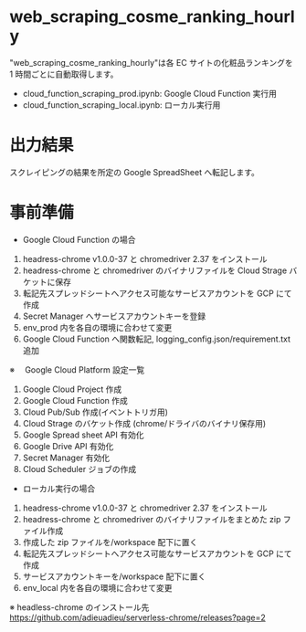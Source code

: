 # web_scraping_cosme_ranking_hourly

"web_scraping_cosme_ranking_hourly"は各 EC サイトの化粧品ランキングを 1 時間ごとに自動取得します。

- cloud_function_scraping_prod.ipynb: Google Cloud Function 実行用
- cloud_function_scraping_local.ipynb: ローカル実行用

# 出力結果

スクレイピングの結果を所定の Google SpreadSheet へ転記します。

# 事前準備

- Google Cloud Function の場合

1.  headress-chrome v1.0.0-37 と chromedriver 2.37 をインストール
2.  headress-chrome と chromedriver のバイナリファイルを Cloud Strage バケットに保存
3.  転記先スプレッドシートへアクセス可能なサービスアカウントを GCP にて作成
4.  Secret Manager へサービスアカウントキーを登録
5.  env_prod 内を各自の環境に合わせて変更
6.  Google Cloud Function へ関数転記, logging_config.json/requirement.txt 追加

※　 Google Cloud Platform 設定一覧

1. Google Cloud Project 作成
2. Google Cloud Function 作成
3. Cloud Pub/Sub 作成(イベントトリガ用)
4. Cloud Strage のバケット作成 (chrome/ドライバのバイナリ保存用)
5. Google Spread sheet API 有効化
6. Google Drive API 有効化
7. Secret Manager 有効化
8. Cloud Scheduler ジョブの作成

- ローカル実行の場合

1.  headress-chrome v1.0.0-37 と chromedriver 2.37 をインストール
2.  headress-chrome と chromedriver のバイナリファイルをまとめた zip ファイル作成
3.  作成した zip ファイルを/workspace 配下に置く
4.  転記先スプレッドシートへアクセス可能なサービスアカウントを GCP にて作成
5.  サービスアカウントキーを/workspace 配下に置く
6.  env_local 内を各自の環境に合わせて変更

※ headless-chrome のインストール先
https://github.com/adieuadieu/serverless-chrome/releases?page=2
